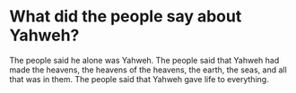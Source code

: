 # What did the people say about Yahweh?

The people said he alone was Yahweh.  The people said that Yahweh had made the heavens, the heavens of the heavens, the earth, the seas, and all that was in them. The people said that Yahweh gave life to everything.
